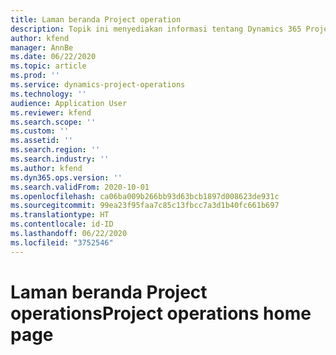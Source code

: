 ```yaml
---
title: Laman beranda Project operation
description: Topik ini menyediakan informasi tentang Dynamics 365 Project operations.
author: kfend
manager: AnnBe
ms.date: 06/22/2020
ms.topic: article
ms.prod: ''
ms.service: dynamics-project-operations
ms.technology: ''
audience: Application User
ms.reviewer: kfend
ms.search.scope: ''
ms.custom: ''
ms.assetid: ''
ms.search.region: ''
ms.search.industry: ''
ms.author: kfend
ms.dyn365.ops.version: ''
ms.search.validFrom: 2020-10-01
ms.openlocfilehash: ca06ba009b266bb93d63bcb1897d008623de931c
ms.sourcegitcommit: 99ea23f95faa7c85c13fbcc7a3d1b40fc661b697
ms.translationtype: HT
ms.contentlocale: id-ID
ms.lasthandoff: 06/22/2020
ms.locfileid: "3752546"
---
```

# <a name="project-operations-home-page"></a><span data-ttu-id="c7a11-103">Laman beranda Project operations</span><span class="sxs-lookup"><span data-stu-id="c7a11-103">Project operations home page</span></span>
